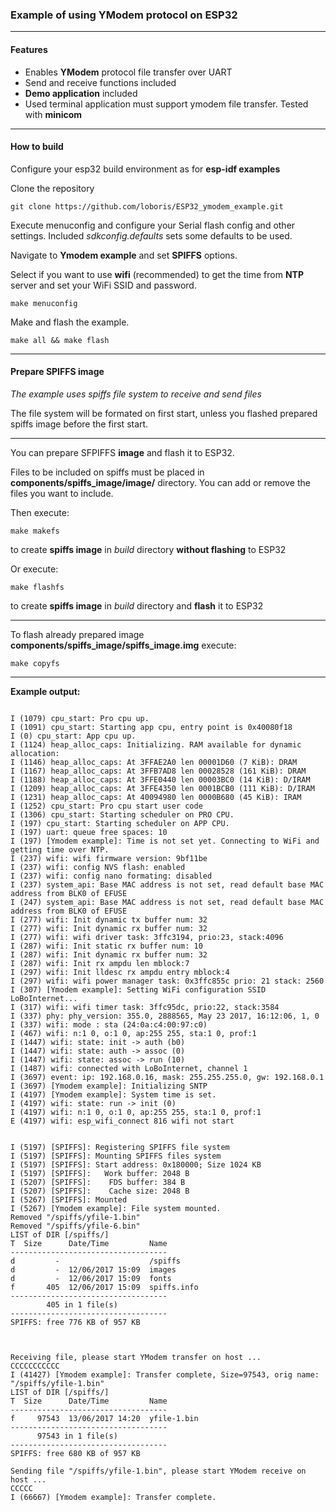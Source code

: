 
### Example of using YModem protocol on ESP32

---


#### Features

* Enables **YModem** protocol file transfer over UART
* Send and receive functions included
* **Demo application** included
* Used terminal application must support ymodem file transfer. Tested with **minicom**

---

#### How to build

Configure your esp32 build environment as for **esp-idf examples**

Clone the repository

`git clone https://github.com/loboris/ESP32_ymodem_example.git`

Execute menuconfig and configure your Serial flash config and other settings. Included *sdkconfig.defaults* sets some defaults to be used.

Navigate to **Ymodem example** and set **SPIFFS** options.

Select if you want to use **wifi** (recommended) to get the time from **NTP** server and set your WiFi SSID and password.

`make menuconfig`

Make and flash the example.

`make all && make flash`

---

#### Prepare **SPIFFS** image

*The example uses spiffs file system to receive and send files*

The file system will be formated on first start, unless you flashed prepared spiffs image before the first start.

---

You can prepare SFPIFFS **image** and flash it to ESP32.

Files to be included on spiffs must be placed in **components/spiffs_image/image/** directory. You can add or remove the files you want to include.

Then execute:

`make makefs`

to create **spiffs image** in *build* directory **without flashing** to ESP32

Or execute:

`make flashfs`

to create **spiffs image** in *build* directory and **flash** it to ESP32

---

To flash already prepared image **components/spiffs_image/spiffs_image.img** execute:

`make copyfs`

---

**Example output:**

```

I (1079) cpu_start: Pro cpu up.
I (1091) cpu_start: Starting app cpu, entry point is 0x40080f18
I (0) cpu_start: App cpu up.
I (1124) heap_alloc_caps: Initializing. RAM available for dynamic allocation:
I (1146) heap_alloc_caps: At 3FFAE2A0 len 00001D60 (7 KiB): DRAM
I (1167) heap_alloc_caps: At 3FFB7AD8 len 00028528 (161 KiB): DRAM
I (1188) heap_alloc_caps: At 3FFE0440 len 00003BC0 (14 KiB): D/IRAM
I (1209) heap_alloc_caps: At 3FFE4350 len 0001BCB0 (111 KiB): D/IRAM
I (1231) heap_alloc_caps: At 40094980 len 0000B680 (45 KiB): IRAM
I (1252) cpu_start: Pro cpu start user code
I (1306) cpu_start: Starting scheduler on PRO CPU.
I (197) cpu_start: Starting scheduler on APP CPU.
I (197) uart: queue free spaces: 10
I (197) [Ymodem example]: Time is not set yet. Connecting to WiFi and getting time over NTP.
I (237) wifi: wifi firmware version: 9bf11be
I (237) wifi: config NVS flash: enabled
I (237) wifi: config nano formating: disabled
I (237) system_api: Base MAC address is not set, read default base MAC address from BLK0 of EFUSE
I (247) system_api: Base MAC address is not set, read default base MAC address from BLK0 of EFUSE
I (277) wifi: Init dynamic tx buffer num: 32
I (277) wifi: Init dynamic rx buffer num: 32
I (277) wifi: wifi driver task: 3ffc3194, prio:23, stack:4096
I (287) wifi: Init static rx buffer num: 10
I (287) wifi: Init dynamic rx buffer num: 32                                                                 
I (287) wifi: Init rx ampdu len mblock:7                                                                     
I (297) wifi: Init lldesc rx ampdu entry mblock:4                                                            
I (297) wifi: wifi power manager task: 0x3ffc855c prio: 21 stack: 2560                                       
I (307) [Ymodem example]: Setting WiFi configuration SSID LoBoInternet...                                    
I (317) wifi: wifi timer task: 3ffc95dc, prio:22, stack:3584                                                 
I (337) phy: phy_version: 355.0, 2888565, May 23 2017, 16:12:06, 1, 0                                        
I (337) wifi: mode : sta (24:0a:c4:00:97:c0)                                                                 
I (467) wifi: n:1 0, o:1 0, ap:255 255, sta:1 0, prof:1                                                      
I (1447) wifi: state: init -> auth (b0)                                                                      
I (1447) wifi: state: auth -> assoc (0)                                                                      
I (1447) wifi: state: assoc -> run (10)                                                                      
I (1487) wifi: connected with LoBoInternet, channel 1                                                        
I (3697) event: ip: 192.168.0.16, mask: 255.255.255.0, gw: 192.168.0.1                                       
I (3697) [Ymodem example]: Initializing SNTP                                                                 
I (4197) [Ymodem example]: System time is set.                                                               
I (4197) wifi: state: run -> init (0)                                                                        
I (4197) wifi: n:1 0, o:1 0, ap:255 255, sta:1 0, prof:1                                                     
E (4197) wifi: esp_wifi_connect 816 wifi not start                                                           
                                                                                                             
                                                                                                             
I (5197) [SPIFFS]: Registering SPIFFS file system                                                            
I (5197) [SPIFFS]: Mounting SPIFFS files system                                                              
I (5197) [SPIFFS]: Start address: 0x180000; Size 1024 KB                                                     
I (5197) [SPIFFS]:   Work buffer: 2048 B                                                                     
I (5207) [SPIFFS]:    FDS buffer: 384 B                                                                      
I (5207) [SPIFFS]:    Cache size: 2048 B                                                                     
I (5267) [SPIFFS]: Mounted                                                                                   
I (5267) [Ymodem example]: File system mounted.                                                              
Removed "/spiffs/yfile-1.bin"                                                                                
Removed "/spiffs/yfile-6.bin"                                                                                
LIST of DIR [/spiffs/]                                                                                       
T  Size      Date/Time         Name                                                                          
-----------------------------------                                                                          
d         -                    /spiffs                                                                       
d         -  12/06/2017 15:09  images                                                                        
d         -  12/06/2017 15:09  fonts                                                                         
f       405  12/06/2017 15:09  spiffs.info                                                                   
-----------------------------------                                                                          
        405 in 1 file(s)                                                                                     
-----------------------------------                                                                          
SPIFFS: free 776 KB of 957 KB                                                                                
                                                                                                             
                                                                                                             

Receiving file, please start YModem transfer on host ...                                                     
CCCCCCCCCCC
I (41427) [Ymodem example]: Transfer complete, Size=97543, orig name: "/spiffs/yfile-1.bin"
LIST of DIR [/spiffs/]
T  Size      Date/Time         Name
-----------------------------------
f     97543  13/06/2017 14:20  yfile-1.bin
-----------------------------------
      97543 in 1 file(s)
-----------------------------------
SPIFFS: free 680 KB of 957 KB

Sending file "/spiffs/yfile-1.bin", please start YModem receive on host ...
CCCCC
I (66667) [Ymodem example]: Transfer complete.

```
